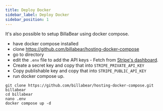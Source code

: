 ```yaml
---
title: Deploy Docker
sidebar_label: Deploy Docker
sidebar_position: 1
---
```

It's also possible to setup BillaBear using docker compose.

* have docker compose installed
* clone https://github.com/billabear/hosting-docker-compose
* go to directory
* edit the `.env` file to add the API keys - Fetch from [Stripe's dashboard](https://dashboard.stripe.com/apikeys).
* Create a secret key and copy that into `STRIPE_PRIVATE_API_KEY`
* Copy publishable key and copy that into `STRIPE_PUBLIC_API_KEY`
* run docker compose up.

```
git clone https://github.com/billabear/hosting-docker-compose.git billabear
cd billabear
nano .env
docker compose up -d
